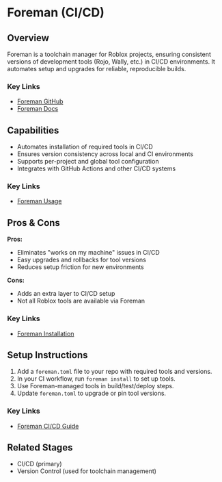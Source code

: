 # Foreman (CI/CD)

## Overview
Foreman is a toolchain manager for Roblox projects, ensuring consistent versions of development tools (Rojo, Wally, etc.) in CI/CD environments. It automates setup and upgrades for reliable, reproducible builds.

### Key Links
- [Foreman GitHub](https://github.com/Roblox/foreman)
- [Foreman Docs](https://rojo.space/docs/v7/third-party-tools/)

## Capabilities
- Automates installation of required tools in CI/CD
- Ensures version consistency across local and CI environments
- Supports per-project and global tool configuration
- Integrates with GitHub Actions and other CI/CD systems

### Key Links
- [Foreman Usage](https://rojo.space/docs/v7/third-party-tools/)

## Pros & Cons
**Pros:**
- Eliminates "works on my machine" issues in CI/CD
- Easy upgrades and rollbacks for tool versions
- Reduces setup friction for new environments

**Cons:**
- Adds an extra layer to CI/CD setup
- Not all Roblox tools are available via Foreman

### Key Links
- [Foreman Installation](https://github.com/Roblox/foreman#installation)

## Setup Instructions
1. Add a `foreman.toml` file to your repo with required tools and versions.
2. In your CI workflow, run `foreman install` to set up tools.
3. Use Foreman-managed tools in build/test/deploy steps.
4. Update `foreman.toml` to upgrade or pin tool versions.

### Key Links
- [Foreman CI/CD Guide](https://github.com/Roblox/foreman#installation)

## Related Stages
- CI/CD (primary)
- Version Control (used for toolchain management) 